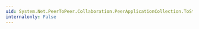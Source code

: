 ```yaml
---
uid: System.Net.PeerToPeer.Collaboration.PeerApplicationCollection.ToString
internalonly: False
---
```

